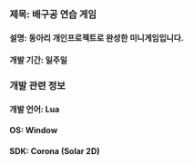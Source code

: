 ### 제목: 배구공 연습 게임
#### 설명: 동아리 개인프로젝트로 완성한 미니게임입니다. 
#### 개발 기간: 일주일

### 개발 관련 정보
#### 개발 언어: Lua
#### OS: Window
#### SDK: Corona (Solar 2D)
